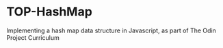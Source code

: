 # TOP-HashMap
Implementing a hash map data structure in Javascript, as part of The Odin Project Curriculum
